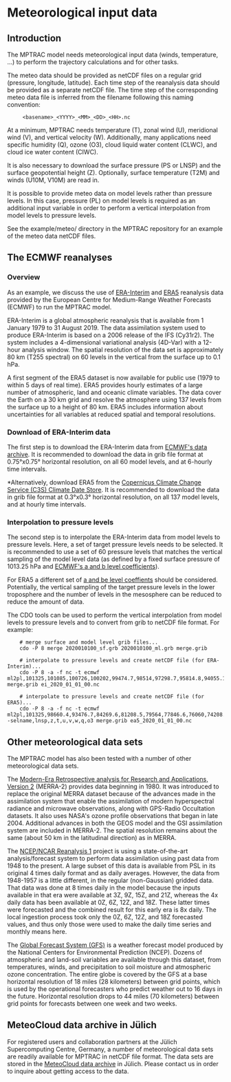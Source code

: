 # Meteorological input data

## Introduction

The MPTRAC model needs meteorological input data (winds, temperature, ...) to perform the trajectory calculations and for other tasks.

 The meteo data should be provided as netCDF files on a regular grid (pressure, longitude, latitude). Each time step of the reanalysis data should be provided as a separate netCDF file. The time step of the corresponding meteo data file is inferred from the filename following this naming convention:

```
     <basename>_<YYYY>_<MM>_<DD>_<HH>.nc
```

At a minimum, MPTRAC needs temperature (T), zonal wind (U), meridional wind (V), and vertical velocity (W). Additionally, many applications need specific humidity (Q), ozone (O3), cloud liquid water content (CLWC), and cloud ice water content (CIWC).

It is also necessary to download the surface pressure (PS or LNSP) and the surface geopotential height (Z). Optionally, surface temperature (T2M) and winds (U10M, V10M) are read in.

It is possible to provide meteo data on model levels rather than pressure levels. In this case, pressure (PL) on model levels is required as an additional input variable in order to perform a vertical interpolation from model levels to pressure levels.

See the example/meteo/ directory in the MPTRAC repository for an example of the meteo data netCDF files.

## The ECMWF reanalyses

### Overview

As an example, we discuss the use of [ERA-Interim](https://www.ecmwf.int/en/forecasts/datasets/reanalysis-datasets/era-interim) and [ERA5](https://www.ecmwf.int/en/forecasts/datasets/reanalysis-datasets/era5) reanalysis data provided by the European Centre for Medium-Range Weather Forecasts (ECMWF) to run the MPTRAC model.

ERA-Interim is a global atmospheric reanalysis that is available from 1 January 1979 to 31 August 2019. The data assimilation system used to produce ERA-Interim is based on a 2006 release of the IFS (Cy31r2). The system includes a 4-dimensional variational analysis (4D-Var) with a 12-hour analysis window. The spatial resolution of the data set is approximately 80 km (T255 spectral) on 60 levels in the vertical from the surface up to 0.1 hPa.

A first segment of the ERA5 dataset is now available for public use (1979 to within 5 days of real time). ERA5 provides hourly estimates of a large number of atmospheric, land and oceanic climate variables. The data cover the Earth on a 30 km grid and resolve the atmosphere using 137 levels from the surface up to a height of 80 km. ERA5 includes information about uncertainties for all variables at reduced spatial and temporal resolutions.

### Download of ERA-Interim data

The first step is to download the ERA-Interim data from [ECMWF's data archive](https://apps.ecmwf.int/datasets/data/interim-full-daily). It is recommended to download the data in grib file format at 0.75°x0.75° horizontal resolution, on all 60 model levels, and at 6-hourly time intervals.

*Alternatively, download ERA5 from the [Copernicus Climate Change Service (C3S) Climate Date Store](https://cds.climate.copernicus.eu/#!/search?text=ERA5&type=dataset). It is recommended to download the data in grib file format at 0.3°x0.3° horizontal resolution, on all 137 model levels, and at hourly time intervals.

### Interpolation to pressure levels

The second step is to interpolate the ERA-Interim data from model levels to pressure levels. Here, a set of target pressure levels needs to be selected. It is recommended to use a set of 60 pressure levels that matches the vertical sampling of the model level data (as defined by a fixed surface pressure of 1013.25 hPa and [ECMWF's a and b level coefficients](https://www.ecmwf.int/en/forecasts/documentation-and-support/60-model-levels)).

For ERA5 a different set of [a and be level coeffients](https://www.ecmwf.int/en/forecasts/documentation-and-support/137-model-levels) should be considered. Potentially, the vertical sampling of the target pressure levels in the lower troposphere and the number of levels in the mesosphere can be reduced to reduce the amount of data.

The CDO tools can be used to perform the vertical interpolation from model levels to pressure levels and to convert from grib to netCDF file format. For example:

```
    # merge surface and model level grib files...
    cdo -P 8 merge 2020010100_sf.grb 2020010100_ml.grb merge.grib

    # interpolate to pressure levels and create netCDF file (for ERA-Interim)...
    cdo -P 8 -a -f nc -t ecmwf ml2pl,101325,101085,100726,100202,99474.7,98514,97298.7,95814.8,94055.1,92018.9,89711.2,87142,84326.3,81283,78034.6,74606.3,71026.3,67324,63530.6,59677.7,55797.3,51920.9,48079.1,44300.9,40613.3,37040.7,33604.4,30321.7,27205.9,24265.2,21502.5,18914.7,16508.9,14290.2,12261.4,10422.9,8772.74,7306.63,6018.02,4906.71,3960.29,3196.42,2579.89,2082.27,1680.64,1356.47,1094.83,883.66,713.22,575.65,464.62,373.97,298.5,234.78,180.58,134.48,95.64,63.65,38.43,20,10 merge.grib ei_2020_01_01_00.nc

    # interpolate to pressure levels and create netCDF file (for ERA5)...
    cdo -P 8 -a -f nc -t ecmwf ml2pl,101325,98660.4,93476.7,84269.6,81208.5,79564,77846.6,76060,74208.6,72297.9,70334.7,68326.2,66280.8,64207.6,62116.2,60016.7,57919.3,55834.3,53772,51742,49758.4,47831,45963.2,44153.9,42401.9,40705.8,39064.5,37476.7,35941.1,34456.6,33022,31636.1,30297.6,29005.5,27758.5,26555.6,25395.5,24277.2,23199.5,22161.5,21161.9,20199.7,19273.9,18383.4,17527.3,16704.5,15914,15154.9,14426.2,13727,13056.4,12413.4,11797.1,11206.8,10641.5,10100.5,9582.8,9087.74,8614.5,8161.82,7728.1,7311.87,6911.87,6526.95,6156.07,5798.34,5452.99,5119.9,4799.15,4490.82,4194.93,3911.49,3640.47,3381.74,3135.12,2900.39,2677.35,2465.77,2265.43,2076.1,1897.52,1729.45,1571.62,1423.77,1285.61,1156.85,1037.2,926.34,823.97,729.74,643.34,564.41,492.62,427.59,368.98,316.42,269.54,227.97,191.34,159.28,131.43,107.42,86.9,69.52,54.96,42.88,32.99,24.99,18.61,13.61,9.75 -selname,lnsp,z,t,u,v,w,q,o3 merge.grib ea5_2020_01_01_00.nc
```

## Other meteorological data sets

The MPTRAC model has also been tested with a number of other meteorological data sets.

The [Modern-Era Retrospective analysis for Research and Applications, Version 2](https://gmao.gsfc.nasa.gov/reanalysis/MERRA-2/) (MERRA-2) provides data beginning in 1980. It was introduced to replace the original MERRA dataset because of the advances made in the assimilation system that enable the assimilation of modern hyperspectral radiance and microwave observations, along with GPS-Radio Occultation datasets. It also uses NASA's ozone profile observations that began in late 2004. Additional advances in both the GEOS model and the GSI assimilation system are included in MERRA-2. The spatial resolution remains about the same (about 50 km in the latitudinal direction) as in MERRA.

The [NCEP/NCAR Reanalysis 1](https://psl.noaa.gov/data/gridded/data.ncep.reanalysis.html) project is using a state-of-the-art analysis/forecast system to perform data assimilation using past data from 1948 to the present. A large subset of this data is available from PSL in its original 4 times daily format and as daily averages. However, the data from 1948-1957 is a little different, in the regular (non-Gaussian) gridded data. That data was done at 8 times daily in the model because the inputs available in that era were available at 3Z, 9Z, 15Z, and 21Z, whereas the 4x daily data has been available at 0Z, 6Z, 12Z, and 18Z. These latter times were forecasted and the combined result for this early era is 8x daily. The local ingestion process took only the 0Z, 6Z, 12Z, and 18Z forecasted values, and thus only those were used to make the daily time series and monthly means here.

The [Global Forecast System (GFS)](https://www.ncdc.noaa.gov/data-access/model-data/model-datasets/global-forcast-system-gfs) is a weather forecast model produced by the National Centers for Environmental Prediction (NCEP). Dozens of atmospheric and land-soil variables are available through this dataset, from temperatures, winds, and precipitation to soil moisture and atmospheric ozone concentration. The entire globe is covered by the GFS at a base horizontal resolution of 18 miles (28 kilometers) between grid points, which is used by the operational forecasters who predict weather out to 16 days in the future. Horizontal resolution drops to 44 miles (70 kilometers) between grid points for forecasts between one week and two weeks.

## MeteoCloud data archive in Jülich

For registered users and collaboration partners at the Jülich Supercomputing Centre, Germany, a number of meteorological data sets are readily available for MPTRAC in netCDF file format. The data sets are stored in the [MeteoCloud data archive](https://datapub.fz-juelich.de/slcs/meteocloud) in Jülich. Please contact us in order to inquire about getting access to the data.
